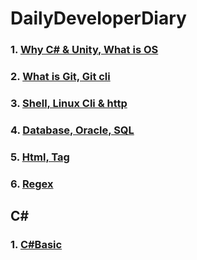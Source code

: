 # DailyDeveloperDiary

### 1. [Why C# & Unity, What is OS](https://github.com/whdid502/DailyDeveloperDiary/blob/master/Why%20C%23%20%26%20Unity%2C%20What%20is%20OS.md)

### 2. [What is Git, Git cli](https://github.com/whdid502/DailyDeveloperDiary/blob/master/What%20is%20Git,%20Git%20cli.md)

### 3. [Shell, Linux Cli & http](https://github.com/whdid502/DailyDeveloperDiary/blob/master/Shell%2C%20Linux%20Cli%20%26%20http)

### 4. [Database, Oracle, SQL](https://github.com/whdid502/DailyDeveloperDiary/blob/master/Database%2C%20Oracle%2C%20SQL.md)

### 5. [Html, Tag](https://github.com/whdid502/DailyDeveloperDiary/blob/master/Html%2C%20Tag.md)

### 6. [Regex](https://github.com/whdid502/DailyDeveloperDiary/blob/master/Regex.md)

## C#

### 1. [C#Basic](https://github.com/whdid502/DailyDeveloperDiary/blob/master/C%23Basic.md)
